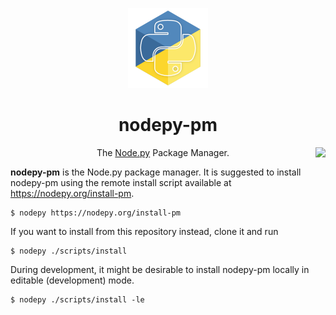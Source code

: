<p align="center"><img src=".assets/nodepy-logo.png" height="128px"></p>
<h1 align="center">nodepy-pm</h1>
<img align="right" src="https://img.shields.io/badge/License-MIT-yellow.svg">
<p align="center">
  The <a href="https://github.com/nodepy/nodepy">Node.py</a> Package Manager.
</p>

**nodepy-pm** is the Node.py package manager. It is suggested to install
nodepy-pm using the remote install script available at
https://nodepy.org/install-pm.

    $ nodepy https://nodepy.org/install-pm

If you want to install from this repository instead, clone it and run

    $ nodepy ./scripts/install

During development, it might be desirable to install nodepy-pm locally in
editable (development) mode.

    $ nodepy ./scripts/install -le
